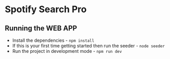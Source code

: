 # Spotify Search Pro 
## Running the WEB APP

- Install the dependencies -  `npm install`
- If this is your first time getting started then run the seeder - `node seeder`
- Run the project in development mode - `npm run dev`
